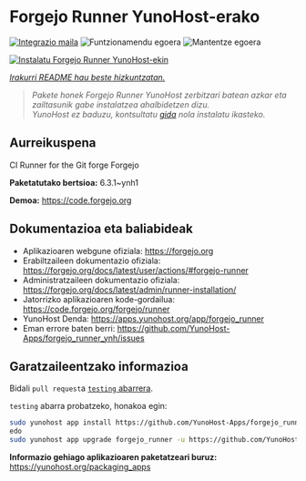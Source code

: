 <!--
Ohart ongi: README hau automatikoki sortu da <https://github.com/YunoHost/apps/tree/master/tools/readme_generator>ri esker
EZ editatu eskuz.
-->

# Forgejo Runner YunoHost-erako

[![Integrazio maila](https://apps.yunohost.org/badge/integration/forgejo_runner)](https://ci-apps.yunohost.org/ci/apps/forgejo_runner/)
![Funtzionamendu egoera](https://apps.yunohost.org/badge/state/forgejo_runner)
![Mantentze egoera](https://apps.yunohost.org/badge/maintained/forgejo_runner)

[![Instalatu Forgejo Runner YunoHost-ekin](https://install-app.yunohost.org/install-with-yunohost.svg)](https://install-app.yunohost.org/?app=forgejo_runner)

*[Irakurri README hau beste hizkuntzatan.](./ALL_README.md)*

> *Pakete honek Forgejo Runner YunoHost zerbitzari batean azkar eta zailtasunik gabe instalatzea ahalbidetzen dizu.*  
> *YunoHost ez baduzu, kontsultatu [gida](https://yunohost.org/install) nola instalatu ikasteko.*

## Aurreikuspena

CI Runner for the Git forge Forgejo


**Paketatutako bertsioa:** 6.3.1~ynh1

**Demoa:** <https://code.forgejo.org>
## Dokumentazioa eta baliabideak

- Aplikazioaren webgune ofiziala: <https://forgejo.org>
- Erabiltzaileen dokumentazio ofiziala: <https://forgejo.org/docs/latest/user/actions/#forgejo-runner>
- Administratzaileen dokumentazio ofiziala: <https://forgejo.org/docs/latest/admin/runner-installation/>
- Jatorrizko aplikazioaren kode-gordailua: <https://code.forgejo.org/forgejo/runner>
- YunoHost Denda: <https://apps.yunohost.org/app/forgejo_runner>
- Eman errore baten berri: <https://github.com/YunoHost-Apps/forgejo_runner_ynh/issues>

## Garatzaileentzako informazioa

Bidali `pull request`a [`testing` abarrera](https://github.com/YunoHost-Apps/forgejo_runner_ynh/tree/testing).

`testing` abarra probatzeko, honakoa egin:

```bash
sudo yunohost app install https://github.com/YunoHost-Apps/forgejo_runner_ynh/tree/testing --debug
edo
sudo yunohost app upgrade forgejo_runner -u https://github.com/YunoHost-Apps/forgejo_runner_ynh/tree/testing --debug
```

**Informazio gehiago aplikazioaren paketatzeari buruz:** <https://yunohost.org/packaging_apps>
